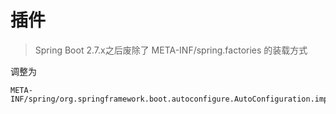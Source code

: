 # 插件

> Spring Boot 2.7.x之后废除了 META-INF/spring.factories 的装载方式

调整为

```shell
META-INF/spring/org.springframework.boot.autoconfigure.AutoConfiguration.imports
```
